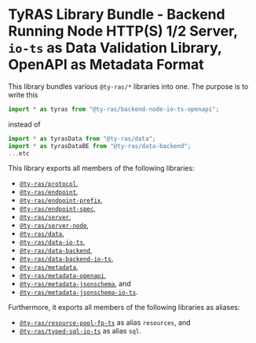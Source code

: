 # TyRAS Library Bundle - Backend Running Node HTTP(S) 1/2 Server, `io-ts` as Data Validation Library, OpenAPI as Metadata Format

This library bundles various `@ty-ras/*` libraries into one.
The purpose is to write this
```ts
import * as tyras from "@ty-ras/backend-node-io-ts-openapi";
```
instead of
```ts
import * as tyrasData from "@ty-ras/data";
import * as tyrasDataBE from "@ty-ras/data-backend";
...etc
```

This library exports all members of the following libraries:
- [`@ty-ras/protocol`](https://npmjs.com/package/@ty-ras/protocol),
- [`@ty-ras/endpoint`](https://npmjs.com/package/@ty-ras/endpoint),
- [`@ty-ras/endpoint-prefix`](https://npmjs.com/package/@ty-ras/endpoint-prefix),
- [`@ty-ras/endpoint-spec`](https://npmjs.com/package/@ty-ras/endpoint-spec),
- [`@ty-ras/server`](https://npmjs.com/package/@ty-ras/server),
- [`@ty-ras/server-node`](https://npmjs.com/package/@ty-ras/server-node),
- [`@ty-ras/data`](https://npmjs.com/package/@ty-ras/data),
- [`@ty-ras/data-io-ts`](https://npmjs.com/package/@ty-ras/data-io-ts),
- [`@ty-ras/data-backend`](https://npmjs.com/package/@ty-ras/data-backend),
- [`@ty-ras/data-backend-io-ts`](https://npmjs.com/package/@ty-ras/data-backend-io-ts),
- [`@ty-ras/metadata`](https://npmjs.com/package/@ty-ras/metadata),
- [`@ty-ras/metadata-openapi`](https://npmjs.com/package/@ty-ras/metadata-openapi),
- [`@ty-ras/metadata-jsonschema`](https://npmjs.com/package/@ty-ras/metadata-jsonschema`), and
- [`@ty-ras/metadata-jsonschema-io-ts`](https://npmjs.com/package/@ty-ras/metadata-jsonschema-io-ts).

Furthermore, it exports all members of the following libraries as aliases:
- [`@ty-ras/resource-pool-fp-ts`](https://npmjs.com/package/@ty-ras/resource-pool-fp-ts) as alias `resources`, and
- [`@ty-ras/typed-sql-io-ts`](https://npmjs.com/package/@ty-ras/typed-sql-io-ts) as alias `sql`.
